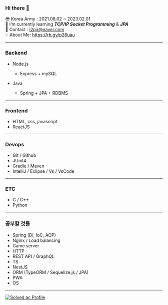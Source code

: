 ### Hi there 👋
😎 Korea Army : 2021.08.02 ~ 2023.02.01 <br/>
📕 I’m currently learning <i>__TCP/IP Socket Programming__</i> & <i>__JPA__ </i> <br/>
📧 Contact : i2pir@naver.com <br/>
💡 About Me: https://rb.gy/p26uau

---

### Backend
- Node.js
  + Express + mySQL
 
- Java 
  + Spring + JPA + RDBMS
 
 ---
 
 ### Frontend
 - HTML, css, javascript
 - ReactJS
 
---
 
 ### Devops
 - Git / Github
 - JUnit4
 - Gradle / Maven
 - IntelliJ / Eclipse / Vs / VsCode

---

 ### ETC
 - C / C++
 - Python
 
---

### 공부할 것들
- Spring (DI, IoC, AOP)
- Nginx / Load balancing
- Game server
- HTTP
- REST API / GraphQL
- TS
- NestJS
- ORM (TypeORM / Sequelize.js / JPA)
- PWA
- OS

---

[![Solved.ac Profile](http://mazassumnida.wtf/api/v2/generate_badge?boj=poby)](https://solved.ac/poby/)

<!--
**poby123/poby123** is a ✨ _special_ ✨ repository because its `README.md` (this file) appears on your GitHub profile.

Here are some ideas to get you started:

- 🔭 I’m currently working on ...
- 🌱 I’m currently learning ...
- 👯 I’m looking to collaborate on ...
- 🤔 I’m looking for help with ...
- 💬 Ask me about ...
- 📫 How to reach me: ...
- 😄 Pronouns: ...
- ⚡ Fun fact: ...
-->
